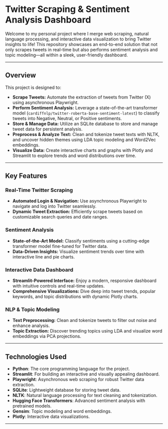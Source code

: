 # Twitter Scraping & Sentiment Analysis Dashboard

Welcome to my personal project where I merge web scraping, natural language processing, and interactive data visualization to bring Twitter insights to life! This repository showcases an end-to-end solution that not only scrapes tweets in real-time but also performs sentiment analysis and topic modeling—all within a sleek, user-friendly dashboard.

---

## Overview

This project is designed to:

- **Scrape Tweets:** Automate the extraction of tweets from Twitter (X) using asynchronous Playwright.
- **Perform Sentiment Analysis:** Leverage a state-of-the-art transformer model (`cardiffnlp/twitter-roberta-base-sentiment-latest`) to classify tweets into Negative, Neutral, or Positive sentiments.
- **Store & Manage Data:** Utilize an SQLite database to store and manage tweet data for persistent analysis.
- **Preprocess & Analyze Text:** Clean and tokenize tweet texts with NLTK, and uncover hidden themes using LDA topic modeling and Word2Vec embeddings.
- **Visualize Data:** Create interactive charts and graphs with Plotly and Streamlit to explore trends and word distributions over time.

---

## Key Features

### Real-Time Twitter Scraping
- **Automated Login & Navigation:** Use asynchronous Playwright to navigate and log into Twitter seamlessly.
- **Dynamic Tweet Extraction:** Efficiently scrape tweets based on customizable search queries and date ranges.

### Sentiment Analysis
- **State-of-the-Art Model:** Classify sentiments using a cutting-edge transformer model fine-tuned for Twitter data.
- **Data-Driven Insights:** Visualize sentiment trends over time with interactive line and pie charts.

### Interactive Data Dashboard
- **Streamlit-Powered Interface:** Enjoy a modern, responsive dashboard with intuitive controls and real-time updates.
- **Comprehensive Visualizations:** Dive deep into tweet trends, popular keywords, and topic distributions with dynamic Plotly charts.

### NLP & Topic Modeling
- **Text Preprocessing:** Clean and tokenize tweets to filter out noise and enhance analysis.
- **Topic Extraction:** Discover trending topics using LDA and visualize word embeddings via PCA projections.

---

## Technologies Used

- **Python**: The core programming language for the project.
- **Streamlit**: For building an interactive and visually appealing dashboard.
- **Playwright**: Asynchronous web scraping for robust Twitter data extraction.
- **SQLite**: Lightweight database for storing tweet data.
- **NLTK**: Natural language processing for text cleaning and tokenization.
- **Hugging Face Transformers**: Advanced sentiment analysis with pretrained models.
- **Gensim**: Topic modeling and word embeddings.
- **Plotly**: Interactive data visualizations.

---
